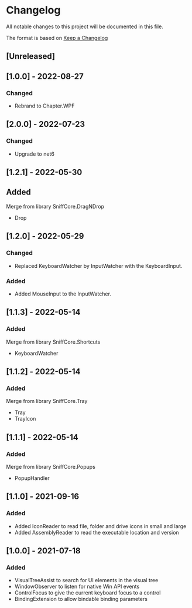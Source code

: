 # Changelog
All notable changes to this project will be documented in this file.

The format is based on [Keep a Changelog](https://keepachangelog.com/en/1.0.0/)

## [Unreleased]

## [1.0.0] - 2022-08-27
### Changed
* Rebrand to Chapter.WPF

## [2.0.0] - 2022-07-23
### Changed
* Upgrade to net6

## [1.2.1] - 2022-05-30
## Added
Merge from library SniffCore.DragNDrop
* Drop

## [1.2.0] - 2022-05-29
### Changed
* Replaced KeyboardWatcher by InputWatcher with the KeyboardInput.
### Added
* Added MouseInput to the InputWatcher.

## [1.1.3] - 2022-05-14
### Added
Merge from library SniffCore.Shortcuts
* KeyboardWatcher

## [1.1.2] - 2022-05-14
### Added
Merge from library SniffCore.Tray
* Tray
* TrayIcon

## [1.1.1] - 2022-05-14
### Added
Merge from library SniffCore.Popups
* PopupHandler

## [1.1.0] - 2021-09-16
### Added
* Added IconReader to read file, folder and drive icons in small and large
* Added AssemblyReader to read the executable location and version

## [1.0.0] - 2021-07-18
### Added
* VisualTreeAssist to search for UI elements in the visual tree
* WindowObserver to listen for native Win API events
* ControlFocus to give the current keyboard focus to a control
* BindingExtension to allow bindable binding parameters
